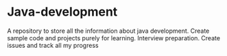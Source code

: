 # Java-development
A repository to store all the information about java development. Create sample code and projects purely for learning. Interview preparation. Create issues and track all my progress
